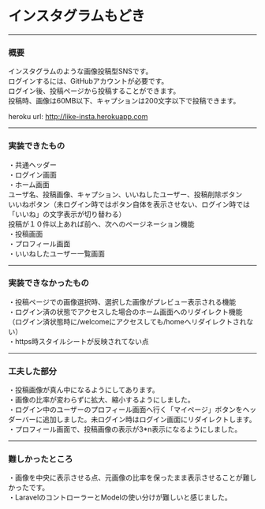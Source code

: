 # インスタグラムもどき

---------

### 概要  

インスタグラムのような画像投稿型SNSです。  
ログインするには、GitHubアカウントが必要です。  
ログイン後、投稿ページから投稿することができます。  
投稿時、画像は60MB以下、キャプションは200文字以下で投稿できます。  

heroku url: http://like-insta.herokuapp.com  

----------

### 実装できたもの

・共通ヘッダー  
・ログイン画面  
・ホーム画面  
  ユーザ名、投稿画像、キャプション、いいねしたユーザー、投稿削除ボタン  
  いいねボタン（未ログイン時ではボタン自体を表示させない、ログイン時では「いいね」の文字表示が切り替わる）  
  投稿が１０件以上あれば前へ、次へのページネーション機能  
・投稿画面  
・プロフィール画面  
・いいねしたユーザー一覧画面  

---------

### 実装できなかったもの

・投稿ページでの画像選択時、選択した画像がプレビュー表示される機能  
・ログイン済の状態でアクセスした場合のホーム画面へのリダイレクト機能  
  （ログイン済状態時に/welcomeにアクセスしても/homeへリダイレクトされない）  
・https時スタイルシートが反映されてない点  

----------

### 工夫した部分

・投稿画像が真ん中になるようにしてあります。  
・画像の比率が変わらずに拡大、縮小するようにしました。  
・ログイン中のユーザーのプロフィール画面へ行く「マイページ」ボタンをヘッダーバーに追加しました。未ログイン時はログイン画面にリダイレクトします。  
・プロフィール画面で、投稿画像の表示が3*n表示になるようにしました。  

----------

### 難しかったところ

・画像を中央に表示させる点、元画像の比率を保ったまま表示させることが難しかったです。  
・LaravelのコントローラーとModelの使い分けが難しいと感じました。  
